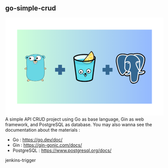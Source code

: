 ## go-simple-crud
![cover](assets/main.png)
A simple API CRUD project using Go as base language, Gin as web framework, and PostgreSQL as database.
You may also wanna see the documentation about the materials :
- Go : https://go.dev/doc/
- Gin : https://gin-gonic.com/docs/
- PostgreSQL : https://www.postgresql.org/docs/

jenkins-trigger
